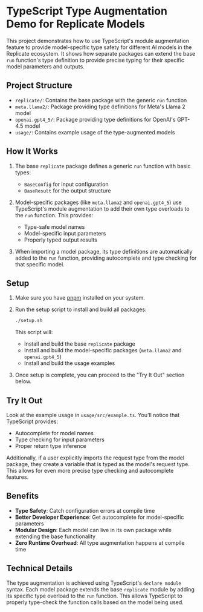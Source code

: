 # TypeScript Type Augmentation Demo for Replicate Models

This project demonstrates how to use TypeScript's module augmentation feature to provide model-specific type safety for different AI models in the Replicate ecosystem. It shows how separate packages can extend the base `run` function's type definition to provide precise typing for their specific model parameters and outputs.

## Project Structure

- `replicate/`: Contains the base package with the generic `run` function
- `meta.llama2/`: Package providing type definitions for Meta's Llama 2 model
- `openai.gpt4_5/`: Package providing type definitions for OpenAI's GPT-4.5 model
- `usage/`: Contains example usage of the type-augmented models

## How It Works

1. The base `replicate` package defines a generic `run` function with basic types:
   - `BaseConfig` for input configuration
   - `BaseResult` for the output structure

2. Model-specific packages (like `meta.llama2` and `openai.gpt4_5`) use TypeScript's module augmentation to add their own type overloads to the `run` function. This provides:
   - Type-safe model names
   - Model-specific input parameters
   - Properly typed output results

3. When importing a model package, its type definitions are automatically added to the `run` function, providing autocomplete and type checking for that specific model.

## Setup

1. Make sure you have [pnpm](https://pnpm.io/) installed on your system.

2. Run the setup script to install and build all packages:
   ```bash
   ./setup.sh
   ```

   This script will:
   - Install and build the base `replicate` package
   - Install and build the model-specific packages (`meta.llama2` and `openai.gpt4_5`)
   - Install and build the usage examples

3. Once setup is complete, you can proceed to the "Try It Out" section below.

## Try It Out

Look at the example usage in `usage/src/example.ts`. You'll notice that TypeScript provides:
- Autocomplete for model names
- Type checking for input parameters
- Proper return type inference

Additionally, if a user explicitly imports the request type from the model package, they create a variable that is typed as the model's request type. This allows for even more precise type checking and autocomplete features.

## Benefits

- **Type Safety**: Catch configuration errors at compile time
- **Better Developer Experience**: Get autocomplete for model-specific parameters
- **Modular Design**: Each model can live in its own package while extending the base functionality
- **Zero Runtime Overhead**: All type augmentation happens at compile time

## Technical Details

The type augmentation is achieved using TypeScript's `declare module` syntax. Each model package extends the base `replicate` module by adding its specific type overload to the `run` function. This allows TypeScript to properly type-check the function calls based on the model being used.